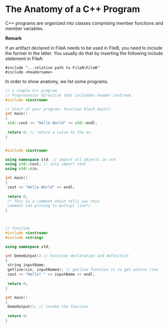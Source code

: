 # The Anatomy of a C++ Program
C++ programs are organized into classes comprising member functions and member variables.

**Remark**

if an artifact declared in FileA needs to be used in FileB, you need to include the former in the latter. You usually do that by inserting the following include statement in FileA:
 ```
#include "...relative path to FileB\FileB"
#include <headername>
```
 
In order to show anatomy, we list some programs.

 ```C++
 // a simple C++ program
// Preprocessor directive that includdes header iostream
#include <iostream>

// Start of your program: function block main()
int main()
{
  std::cout << "Hello World" << std::endl;
  
  return 0; // return a value to the os
}


#include <iostream>

using namespace std; // import all objects in std
using std::cout; // only import cout
using std::cin;

int main()
{
  cout << "Hello World" << endl;
  
  return 0;
  /* This is a comment which tells you this 
  comment can prolong to multipl line*/
}



// function
#include <iostream>
#include <string>

using namespace std;

int DemoOutput() // Function declaration and definition
{
  string inputName;
  getline(cin, inputNamee); // getline function is to get entire line
  cout << "Hello! " << inputName << endl; 
  
  return 0;
}

int main()
{
  DemoOutput(); // invoke the function
  
  return 0;
}
```
